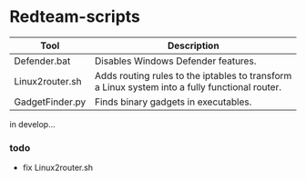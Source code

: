 # Redteam-scripts

| Tool  | Description   |
|---|---|
| Defender.bat  | Disables Windows Defender features.   |
| Linux2router.sh  | Adds routing rules to the iptables to transform a Linux system into a fully functional router.  |
| GadgetFinder.py   | Finds binary gadgets in executables.  |

in develop...

### todo
- fix Linux2router.sh
